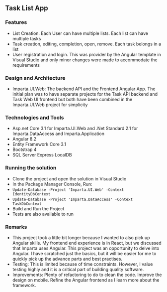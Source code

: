 ## Task List App

### Features
- List Creation.  Each User can have multiple lists. Each list can have multiple tasks
- Task creation, editing, completion, open, remove. Each task belongs in a list
- User registration and login. This was provider by the Angular template in Visual Studio and only minor changes were made to accommodate the requirements

### Design and Architecture

- Imparta.UI.Web: The backend API and the Frontend Angular App. The initial plan was to have separate projects for the Task API backend and Task Web UI frontend but both have been combined in the Imparta.UI.Web project for simplicity

### Technologies and Tools
- Asp.net Core 3.1 for Imparta.UI.Web and .Net Standard 2.1 for Imparta.DataAccess and Imparta.Application
- Angular 8.2
- Entity Framework Core 3.1
- Bootstrap 4
- SQL Server Express LocalDB

### Running the solution
- Clone the project and open the solution in Visual Studio
- In the Package Manager Console, Run:
- ``` Update-Database -Project 'Imparta.UI.Web' -Context IdentityDbContext ```
- ``` Update-Database -Project 'Imparta.DataAccess' -Context TaskDbContext ```
- Build and Run the Project
- Tests are also available to run

### Remarks
- This project took a little bit longer because I wanted to also pick up Angular skills. My frontend end experience is in React, but we discussed that Imparta uses Angular. This project was an opportunity to delve into Angular. I have scratched just the basics, but it will be easier for me to quickly pick up the advance parts and best practises.
- Testing: This is limited because of time constraints. However, I value testing highly and it is a critical part of building quality software.
- Improvements: Plenty of refactoring to do to clean the code. Improve the design on mobile. Refine the Angular frontend as I learn more about the framework.


